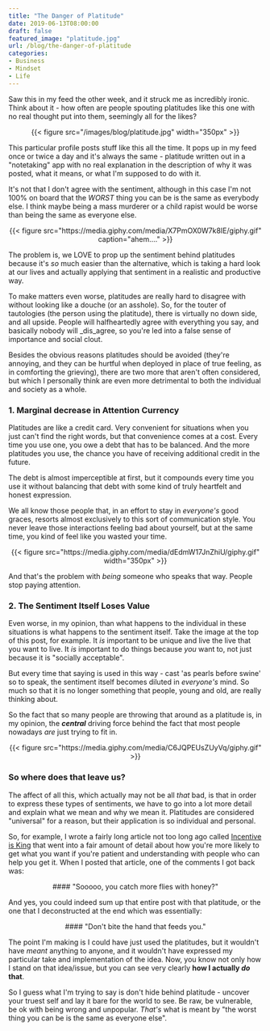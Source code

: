 ```yaml
---
title: "The Danger of Platitude"
date: 2019-06-13T08:00:00
draft: false
featured_image: "platitude.jpg"
url: /blog/the-danger-of-platitude
categories:
- Business
- Mindset
- Life
---
```


Saw this in my feed the other week, and it struck me as incredibly ironic. Think about it - how often are people spouting
platitudes like this one with no real thought put into them, seemingly all for the likes?

<center>
{{< figure src="/images/blog/platitude.jpg" width="350px" >}}
</center>

This particular profile posts stuff like this all the time. It pops up in my feed once or twice a day and it's always the
same - platitude written out in a "notetaking" app with no real explanation in the description of why it was posted, what
it means, or what I'm supposed to do with it.

It's not that I don't agree with the sentiment, although in this case I'm not 100% on board that the _WORST_ thing you 
can be is the same as everybody else. I think maybe being a mass murderer or a child rapist would be worse than being
the same as everyone else.

<center>
{{< figure src="https://media.giphy.com/media/X7PmOX0W7k8IE/giphy.gif" caption="ahem...." >}}
</center>

The problem is, we LOVE to prop up the sentiment behind platitudes because it's *so* much easier than the alternative, 
which is taking a hard look at our lives and actually applying that sentiment in a realistic and productive way.

To make matters even worse, platitudes are really hard to disagree with without looking like a douche (or an asshole). 
So, for the touter of tautologies (the person using the platitude), there is virtually no down side, and all upside. 
People will halfheartedly agree with everything you say, and basically nobody will _dis_agree, so you're led into a false
sense of importance and social clout.

Besides the obvious reasons platitudes should be avoided (they're annoying, and they can be hurtful when deployed in 
place of true feeling, as in comforting the grieving), there are two more that aren't often considered, but which I 
personally think are even more detrimental to both the individual and society as a whole.

### 1. Marginal decrease in Attention Currency

Platitudes are like a credit card. Very convenient for situations when you just can't find the right words, but that 
convenience comes at a cost. Every time you use one, you owe a debt that has to be balanced. And the more platitudes you
use, the chance you have of receiving additional credit in the future.

The debt is almost imperceptible at first, but it compounds every time you use it without balancing that debt with some
kind of truly heartfelt and honest expression.

We all know those people that, in an effort to stay in *everyone's* good graces, resorts almost exclusively to this sort
of communication style. You never leave those interactions feeling bad about yourself, but at the same time, you kind of
feel like you wasted your time.

<center>
{{< figure src="https://media.giphy.com/media/dEdmW17JnZhiU/giphy.gif" width="350px" >}}
</center>

And that's the problem with *being* someone who speaks that way. People stop paying attention.

### 2. The Sentiment Itself Loses Value

Even worse, in my opinion, than what happens to the individual in these situations is what happens to the sentiment 
itself. Take the image at the top of this post, for example. It _is_ important to be unique and live the live that you 
want to live. It _is_ important to do things because *you* want to, not just because it is "socially acceptable".

But every time that saying is used in this way - cast 'as pearls before swine' so to speak, the sentiment itself becomes
diluted in _everyone's_ mind. So much so that it is no longer something that people, young and old, are really thinking
about.

So the fact that so many people are throwing that around as a platitude is, in my opinion, the ***central*** driving 
force behind the fact that most people nowadays _are_ just trying to fit in.

<center>
{{< figure src="https://media.giphy.com/media/C6JQPEUsZUyVq/giphy.gif" >}}
</center>

### So where does that leave us?

The affect of all this, which actually may not be all *that* bad, is that in order to express these types of sentiments,
we have to go into a lot more detail and explain what we mean and why we mean it. Platitudes are considered "universal" 
for a reason, but their application is so individual and personal. 

So, for example, I wrote a fairly long article not too long ago called [Incentive is King](http://localhost:1313/blog/incentive-is-king/)
that went into a fair amount of detail about how you're more likely to get what you want if you're patient and understanding
with people who can help you get it. When I posted that article, one of the comments I got back was:

<center>
#### "Sooooo, you catch more flies with honey?"
</center>

And yes, you could indeed sum up that entire post with that platitude, or the one that I deconstructed at the end which
was essentially: 

<center>
#### "Don't bite the hand that feeds you."
</center>

The point I'm making is I could have just used the platitudes, but it wouldn't have _meant_ anything to anyone, and it 
wouldn't have expressed my particular take and implementation of the idea. Now, you know not only how I stand on that 
idea/issue, but you can see very clearly **how I actually *do* that**.

So I guess what I'm trying to say is don't hide behind platitude - uncover your truest self and lay it bare for the world
to see. Be raw, be vulnerable, be ok with being wrong and unpopular. *That's* what is meant by "the worst thing you can 
be is the same as everyone else".